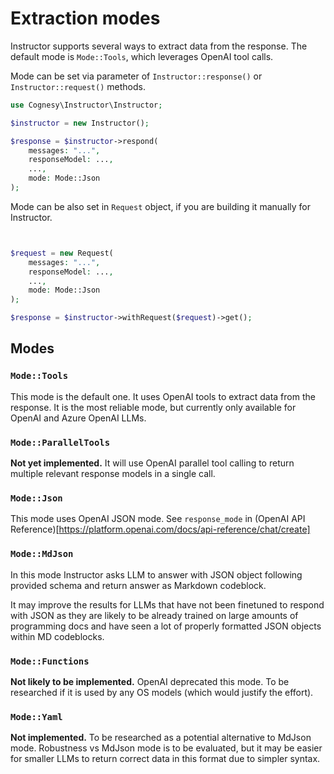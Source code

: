 # Extraction modes

Instructor supports several ways to extract data from the response. The default mode is `Mode::Tools`, which leverages OpenAI tool calls.

Mode can be set via parameter of `Instructor::response()` or `Instructor::request()`
methods.

```php
use Cognesy\Instructor\Instructor;

$instructor = new Instructor();

$response = $instructor->respond(
    messages: "...",
    responseModel: ...,
    ...,
    mode: Mode::Json
);
```
Mode can be also set in `Request` object, if you are building it manually for 
Instructor.

```php


$request = new Request(
    messages: "...",
    responseModel: ...,
    ...,
    mode: Mode::Json
);

$response = $instructor->withRequest($request)->get();
```

## Modes

### `Mode::Tools`

This mode is the default one. It uses OpenAI tools to extract data from the response. It is the most reliable mode, but currently only available for OpenAI and Azure OpenAI LLMs.

### `Mode::ParallelTools`

**Not yet implemented.** It will use OpenAI parallel tool calling to return multiple
relevant response models in a single call.

### `Mode::Json`

This mode uses OpenAI JSON mode. See `response_mode` in (OpenAI API Reference)[https://platform.openai.com/docs/api-reference/chat/create]

### `Mode::MdJson`

In this mode Instructor asks LLM to answer with JSON object following provided schema and
return answer as Markdown codeblock.

It may improve the results for LLMs that have not been finetuned to respond with JSON
as they are likely to be already trained on large amounts of programming docs and have
seen a lot of properly formatted JSON objects within MD codeblocks.

### `Mode::Functions`

**Not likely to be implemented.** OpenAI deprecated this mode. To be researched if it is
used by any OS models (which would justify the effort).

### `Mode::Yaml`

**Not implemented.** To be researched as a potential alternative to MdJson mode. Robustness
vs MdJson mode is to be evaluated, but it may be easier for smaller LLMs to return correct
data in this format due to simpler syntax.
